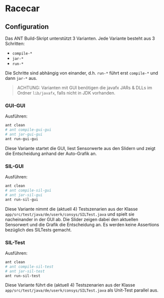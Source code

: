 # Racecar

## Configuration

Das ANT Build-Skript unterstützt 3 Varianten. Jede Variante besteht aus 3
Schritten:

- `compile-*`
- `jar-*`
- `run-*`

Die Schritte sind abhängig von einander, d.h. `run-*` führt erst `compile-*` und
dann `jar-*` aus.

> ACHTUNG: Varianten mit GUI benötigen die javafx JARs & DLLs im Ordner
> `lib/javafx`, falls nicht in JDK vorhanden.

### GUI-GUI

Ausführen:

```sh
ant clean
# ant compile-gui-gui
# ant jar-gui-gui
ant run-gui-gui
```

Diese Variante startet die GUI, liest Sensorwerte aus den Slidern und zeigt die
Entscheidung anhand der Auto-Grafik an.

### SIL-GUI

Ausführen:

```sh
ant clean
# ant compile-sil-gui
# ant jar-sil-gui
ant run-sil-gui
```

Diese Variante nimmt die (aktuell 4) Testszenarien aus der Klasse
`app/src/test/java/de/userk/consys/SILTest.java` und spielt sie nacheinander in
der GUI ab. Die Slider zeigen dabei den aktuellen Sensorwert und die Grafik die
Entscheidung an. Es werden keine Assertions bezüglich des SILTests gemacht.

### SIL-Test

Ausführen:

```sh
ant clean
# ant compile-sil-test
# ant jar-sil-test
ant run-sil-test
```

Diese Variante führt die (aktuell 4) Testszenarien aus der Klasse
`app/src/test/java/de/userk/consys/SILTest.java` als Unit-Test parallel aus.

